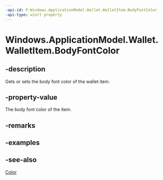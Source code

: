 ```yaml
---
-api-id: P:Windows.ApplicationModel.Wallet.WalletItem.BodyFontColor
-api-type: winrt property
---
```


<!-- Property syntax
public Windows.UI.Color BodyFontColor { get;  set; }
-->

# Windows.ApplicationModel.Wallet.WalletItem.BodyFontColor

## -description
Gets or sets the body font color of the wallet item.

## -property-value
The body font color of the item.

## -remarks

## -examples

## -see-also
[Color](../windows.ui/color.md)